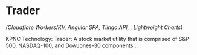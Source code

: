 # Trader

*(Cloudflare Workers/KV, Angular SPA, Tiingo API, , Lightweight Charts)*

KPNC Technology: Trader: A stock market utility that is comprised of S&P-500, NASDAQ-100, and DowJones-30 components...

